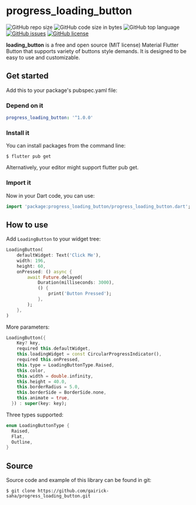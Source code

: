 # progress_loading_button

![GitHub repo size](https://img.shields.io/github/repo-size/gairick-saha/progress_loading_button.svg)
![GitHub code size in bytes](https://img.shields.io/github/languages/code-size/gairick-saha/progress_loading_button.svg)
![GitHub top language](https://img.shields.io/github/languages/top/gairick-saha/progress_loading_button.svg)
[![GitHub issues](https://img.shields.io/github/issues/gairick-saha/progress_loading_button.svg)](https://github.com/gairick-saha/progress_loading_button/issues)
[![GitHub license](https://img.shields.io/github/license/gairick-saha/progress_loading_button.svg)](https://github.com/gairick-saha/progress_loading_button/blob/master/LICENSE)

**loading_button** is a free and open source (MIT license) Material Flutter Button that supports variety of buttons style demands. It is designed to be easy to use and customizable.

## Get started

Add this to your package's pubspec.yaml file:

### **Depend on it**

```yaml
progress_loading_button: '^1.0.0'
```

### **Install it**

You can install packages from the command line:

```
$ flutter pub get
```

Alternatively, your editor might support flutter pub get.

### **Import it**

Now in your Dart code, you can use:

```dart
import 'package:progress_loading_button/progress_loading_button.dart';

```

## How to use

Add `LoadingButton` to your widget tree:

```dart
LoadingButton(
    defaultWidget: Text('Click Me'),
    width: 196,
    height: 60,
    onPressed: () async {
        await Future.delayed(
            Duration(milliseconds: 3000),
            () {
                print('Button Pressed');
            },
        );
    },
)
```

More parameters:

```dart
LoadingButton({
    Key? key,
    required this.defaultWidget,
    this.loadingWidget = const CircularProgressIndicator(),
    required this.onPressed,
    this.type = LoadingButtonType.Raised,
    this.color,
    this.width = double.infinity,
    this.height = 40.0,
    this.borderRadius = 5.0,
    this.borderSide = BorderSide.none,
    this.animate = true,
  }) : super(key: key);
```

Three types supported:

```dart
enum LoadingButtonType {
  Raised,
  Flat,
  Outline,
}
```

## Source

Source code and example of this library can be found in git:

```
$ git clone https://github.com/gairick-saha/progress_loading_button.git
```
